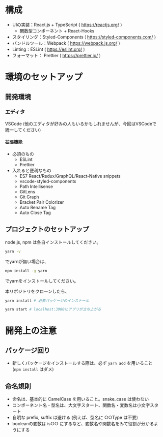 # 構成

- UIの実装：React.js + TypeScript ( https://reactjs.org/ )
  - 関数型コンポーネント + React-Hooks
- スタイリング：Styled-Components ( https://styled-components.com/ )
- バンドルツール：Webpack ( https://webpack.js.org/ )
- Linting：ESLint ( https://eslint.org/ )
- フォーマット： Prettier ( https://prettier.io/ )

# 環境のセットアップ

## 開発環境

### エディタ
VSCode (他のエディタが好みの人もいるかもしれませんが、今回はVSCodeで統一してください)
#### 拡張機能
- 必須のもの
  - ESLint
  - Prettier
- 入れると便利なもの
  - ES7 React/Redux/GraphQL/React-Native snippets
  - vscode-styled-components
  - Path Intellisense
  - GitLens
  - Git Graph
  - Bracket Pair Colorizer
  - Auto Rename Tag
  - Auto Close Tag 

## プロジェクトのセットアップ

node.js, npm は各自インストールしてください。

```sh
yarn -v 
```

でyarnが無い場合は、

```sh
npm install -g yarn
```

でyarnをインストールしてください。

本リポジトリをクローンしたら、

```sh
yarn install # 必要パッケージのインストール

yarn start # localhost:3000にアプリが立ち上がる
```

# 開発上の注意

## パッケージ回り
- 新しくパッケージをインストールする際は、必ず `yarn add` を用いること (`npm install` はダメ)

## 命名規則
- 命名は、基本的に CamelCase を用いること。snake_case は使わない
- コンポーネント名・型名は、大文字スタート、関数名・変数名は小文字スタート
- 自明な prefix, suffix は避ける (例えば、型名に ○○Type は不要)
- booleanの変数は is○○ にするなど、変数名や関数名をみて役割が分かるようにする
